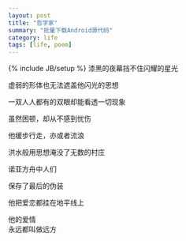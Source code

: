 ```yaml
---
layout: post
title: "哲学家"
summary: "批量下载Android源代码"
category: life
tags: [life, poem]
---
```

{% include JB/setup %}
漆黑的夜幕挡不住闪耀的星光  

虚弱的形体也无法遮盖他闪光的思想  

一双人人都有的双眼却能看透一切现象  

虽然困顿，却从不感到忧伤  

他缓步行走，亦或者流浪  

洪水般用思想淹没了无数的村庄  

诺亚方舟中人们  

保存了最后的伪装  

他把爱恋都挂在地平线上  

他的爱情</br>
永远都叫做远方